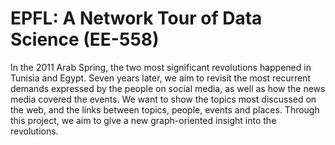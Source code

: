 # EPFL: A Network Tour of Data Science (EE-558) 
In the 2011 Arab Spring, the two most significant revolutions happened in Tunisia and Egypt. Seven years later, we aim to revisit the most recurrent demands expressed by the people on social media, as well as how the news media covered the events. We want to show the topics most discussed on the web, and the links between topics, people, events and places. Through this project, we aim to give a new graph-oriented insight into the revolutions.
